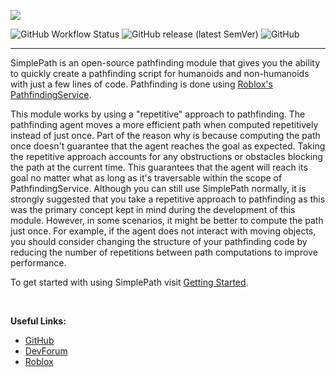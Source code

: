 ![](https://doy2mn9upadnk.cloudfront.net/uploads/default/original/4X/0/7/9/079f2967c6063a0052eb4809633b1d1e498a345a.png)

![GitHub Workflow Status](https://img.shields.io/github/workflow/status/00xima/rblx-simplepath/Docs?style=plastic)
![GitHub release (latest SemVer)](https://img.shields.io/github/v/release/00xima/rblx-simplepath?color=green&sort=semver&style=plastic)
![GitHub](https://img.shields.io/github/license/00xima/rblx-simplepath?color=blue&style=plastic)

<hr>

SimplePath is an open-source pathfinding module that gives you the ability to quickly create a pathfinding script for humanoids and non-humanoids with just a few lines of code. Pathfinding is done using [Roblox's PathfindingService](https://developer.roblox.com/en-us/api-reference/class/PathfindingService).

This module works by using a "repetitive" approach to pathfinding. The pathfinding agent moves a more efficient path when computed repetitively instead of just once. Part of the reason why is because computing the path once doesn't guarantee that the agent reaches the goal as expected. Taking the repetitive approach accounts for any obstructions or obstacles blocking the path at the current time. This guarantees that the agent will reach its goal no matter what as long as it's traversable within the scope of PathfindingService. Although you can still use SimplePath normally, it is strongly suggested that you take a repetitive approach to pathfinding as this was the primary concept kept in mind during the development of this module. However, in some scenarios, it might be better to compute the path just once. For example, if the agent does not interact with moving objects, you should consider changing the structure of your pathfinding code by reducing the number of repetitions between path computations to improve performance.

To get started with using SimplePath visit [Getting Started](https://00xima.github.io/RBLX-SimplePath/guides/getting-started/).

<br>

**Useful Links:**

- <a href=https://github.com/00xima/SimplePath target=_blank>GitHub</a>
- <a href=https://devforum.roblox.com/t/1196762 target=_blank>DevForum</a>
- <a href=https://www.roblox.com/library/6744337775/SimplePath-Pathfinding-Module target=_blank>Roblox</a>
